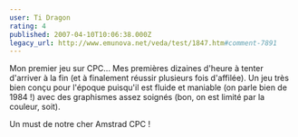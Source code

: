 ```yaml
---
user: Ti Dragon
rating: 4
published: 2007-04-10T10:06:38.000Z
legacy_url: http://www.emunova.net/veda/test/1847.htm#comment-7891
---
```

Mon premier jeu sur CPC... Mes premières dizaines d'heure à tenter d'arriver à la fin (et à finalement réussir plusieurs fois d'affilée). Un jeu très bien conçu pour l'époque puisqu'il est fluide et maniable (on parle bien de 1984 !) avec des graphismes assez soignés (bon, on est limité par la couleur, soit).

Un must de notre cher Amstrad CPC !